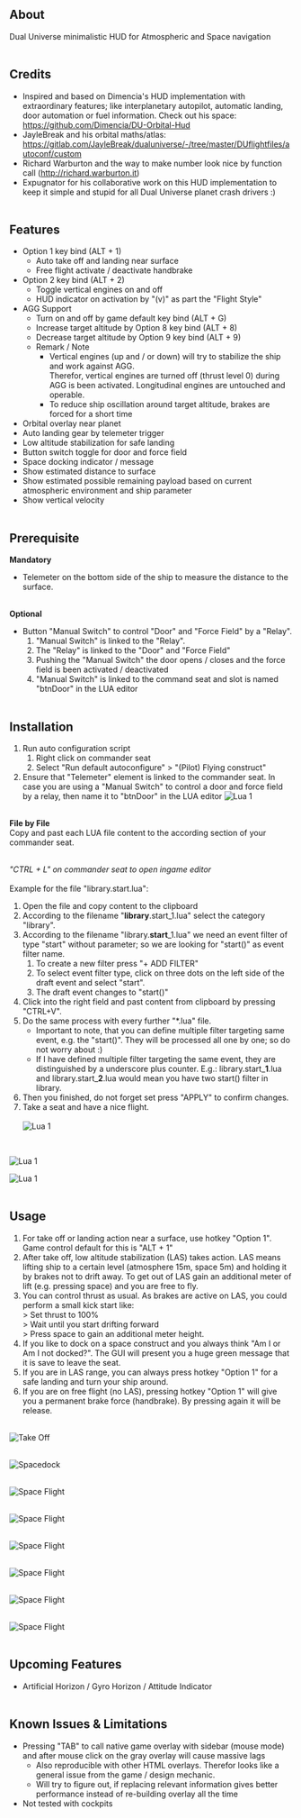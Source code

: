 ## About
Dual Universe minimalistic HUD for Atmospheric and Space navigation
<br/><br/>

## Credits
* Inspired and based on Dimencia's HUD implementation with extraordinary features; like interplanetary autopilot, automatic landing, door automation or fuel information. Check out his space: https://github.com/Dimencia/DU-Orbital-Hud
* JayleBreak and his orbital maths/atlas: https://gitlab.com/JayleBreak/dualuniverse/-/tree/master/DUflightfiles/autoconf/custom
* Richard Warburton and the way to make number look nice by function call (http://richard.warburton.it)
* Expugnator for his collaborative work on this HUD implementation to keep it simple and stupid for all Dual Universe planet crash drivers :)
<br/><br/>

## Features
* Option 1 key bind (ALT + 1) 
    * Auto take off and landing near surface
    * Free flight activate / deactivate handbrake
* Option 2 key bind (ALT + 2) 
    * Toggle vertical engines on and off
    * HUD indicator on activation by "(v)" as part the "Flight Style"
* AGG Support
    * Turn on and off by game default key bind (ALT + G)
    * Increase target altitude by Option 8 key bind (ALT + 8)
    * Decrease target altitude by Option 9 key bind (ALT + 9)
    * Remark / Note
        * Vertical engines (up and / or down) will try to stabilize the ship and work against AGG.<br>
        Therefor, vertical engines are turned off (thrust level 0) during AGG is been activated. Longitudinal engines are untouched and operable.
        * To reduce ship oscillation around target altitude, brakes are forced for a short time
* Orbital overlay near planet
* Auto landing gear by telemeter trigger
* Low altitude stabilization for safe landing
* Button switch toggle for door and force field
* Space docking indicator / message
* Show estimated distance to surface
* Show estimated possible remaining payload based on current atmospheric environment and ship parameter
 * Show vertical velocity
<br/><br/>

## Prerequisite
**Mandatory**
* Telemeter on the bottom side of the ship to measure the distance to the surface. 
<br/><br/>

**Optional**
* Button "Manual Switch" to control "Door" and "Force Field" by a "Relay".
     1. "Manual Switch" is linked to the "Relay".
     1. The "Relay" is linked to the "Door" and "Force Field"
     1. Pushing the "Manual Switch" the door opens / closes and the force field is been activated / deactivated
     1. "Manual Switch" is linked to the command seat and slot is named "btnDoor" in the LUA editor
<br/><br/>

## Installation
1. Run auto configuration script 
    1. Right click on commander seat
    1. Select "Run default autoconfigure" > "(Pilot) Flying construct"
1. Ensure that "Telemeter" element is linked to the commander seat. In case you are using a "Manual Switch" to control a door and force field by a relay, then name it to "btnDoor" in the LUA editor
![Lua 1](/media/LuaEditor_1.png)
<br/><br/>


**File by File** 
<br/>
Copy and past each LUA file content to the according section of your commander seat.
<br/><br/>

*"CTRL + L" on commander seat to open ingame editor*
<br/><br/>
Example for the file "library.start.lua":<br/>

1. Open the file and copy content to the clipboard
1. According to the filename "**library**.start_1.lua" select the category "library".
1. According to the filename "library.**start**_1.lua" we need an event filter of type "start" without parameter; so we are looking for "start()" as event filter name.
    1. To create a new filter press "+ ADD FILTER"
    1. To select event filter type, click on three dots on the left side of the draft event and select "start".
    1. The draft event changes to "start()" 
1. Click into the right field and past content from clipboard by pressing "CTRL+V".
1. Do the same process with every further "*.lua" file.    
    * Important to note, that you can define multiple filter targeting same event, e.g. the "start()". They will be processed all one by one; so do not worry about :)
    * If I have defined multiple filter targeting the same event, they are distinguished by a underscore plus counter. E.g.: library.start_**1**.lua and library.start_**2**.lua would mean you have two start() filter in library.
1. Then you finished, do not forget set press "APPLY" to confirm changes.
1. Take a seat and have a nice flight.
<br/><br/>
![Lua 1](/media/LuaEditor_2.png)
<br/>

![Lua 1](/media/LuaEditor_3.png)
<br/>

![Lua 1](/media/LuaEditor_4.png)
<br/><br/>


## Usage
1. For take off or landing action near a surface, use hotkey "Option 1". Game control default for this is "ALT + 1"
1. After take off, low altitude stabilization (LAS) takes action. LAS means lifting ship to a certain level (atmosphere 15m, space 5m) and holding it by brakes not to drift away. To get out of LAS gain an additional meter of lift (e.g. pressing space) and you are free to fly.
1. You can control thrust as usual. As brakes are active on LAS, you could perform a small kick start like: 
<br/>> Set thrust to 100%
<br/>> Wait until you start drifting forward
<br/>> Press space to gain an additional meter height.
1. If you like to dock on a space construct and you always think "Am I or Am I not docked?". The GUI will present you a huge green message that it is save to leave the seat.
1. If you are in LAS range, you can always press hotkey "Option 1" for a safe landing and turn your ship around.
1. If you are on free flight (no LAS), pressing hotkey "Option 1" will give you a permanent brake force (handbrake). By pressing again it will be release.
<br/><br/>

![Take Off](/media/TakeOff.png)
<br/><br/>

![Spacedock](/media/Docking.png)
<br/><br/>

![Space Flight](/media/SpaceFlight_1.png)
<br/><br/>

![Space Flight](/media/SpaceFlight_2.png)
<br/><br/>

![Space Flight](/media/SpaceFlight_3.png)
<br/><br/>

![Space Flight](/media/AtmoFlight_1.png)
<br/><br/>

![Space Flight](/media/AtmoFlight_2.png)
<br/><br/>

![Space Flight](/media/AtmoFlight_3.png)
<br/><br/>

## Upcoming Features
* Artificial Horizon / Gyro Horizon / Attitude Indicator
<br/><br/>

## Known Issues & Limitations
* Pressing "TAB" to call native game overlay with sidebar (mouse mode) and after mouse click on the gray overlay will cause massive lags
    * Also reproducible with other HTML overlays. 
    Therefor looks like a general issue from the game / design mechanic.
    * Will try to figure out, if replacing relevant information gives better performance instead of re-building overlay all the time
* Not tested with cockpits
